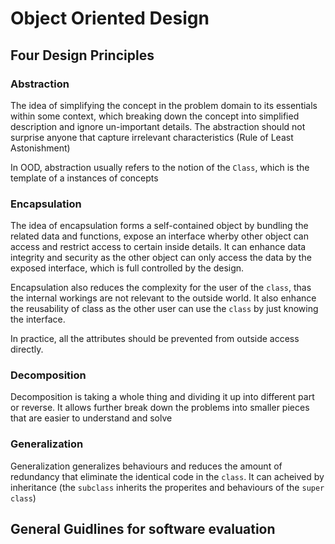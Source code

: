 # Object Oriented Design

## Four Design Principles

### Abstraction

The idea of simplifying the concept in the problem domain to its essentials within some context, which breaking down the concept into simplified description and ignore un-important details. The abstraction should not surprise anyone that capture irrelevant characteristics (Rule of Least Astonishment)


In OOD, abstraction usually refers to the notion of the `Class`, which is the template of a instances of concepts 

### Encapsulation

The idea of encapsulation forms a self-contained object by bundling the related data and functions, expose an interface wherby other object can access and restrict access to certain inside details. It can enhance data integrity and security as the other object can only access the data by the exposed interface, which is full controlled by the design. 


Encapsulation also reduces the complexity for the user of the `class`, thas the internal workings are not relevant to the outside world. It also enhance the reusability of class as the other user can use the `class` by just knowing the interface. 



In practice, all the attributes should be prevented from outside access directly.


### Decomposition

Decomposition is taking a whole thing and dividing it up into different part or reverse. It allows further break down the problems into smaller pieces that are easier to understand and solve

### Generalization 

Generalization generalizes behaviours and reduces the amount of redundancy that eliminate the identical code in the `class`. It can acheived by inheritance (the `subclass` inherits the properites and behaviours of the `super class`)

## General Guidlines for software evaluation
